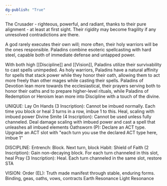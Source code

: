 ```yaml
---
dg-publish: "True"
---
```


The Crusader - righteous, powerful, and radiant, thanks to their pure alignment - at least at first sight. Their rigidity may become fragility if any unresolved contradictions are there.

A god rarely executes their own will; more often, their holy warriors will be the ones responsible. Paladins combine esoteric spellcasting with hard steel, capable both of immediate defense and untapped power.

With both high [[Discipline]] and [[Vision]], Paladins utilize their survivability to cast spells unimpeded. As holy warriors, Paladins have a natural affinity for spells that stack power while they honor their oath, allowing them to act more freely than other mages while casting their spells. Paladins of Devotion lean more towards the ecclesiastical, their prayers serving both to honor their oaths and to prepare higher-level rituals, while Paladins of Redemption or Heroism lean more into Discipline with a touch of the divine.

UNIQUE:
Lay On Hands (3 Inscription): Cannot be imbued normally. Each time you block or heal 3 turns in a row, imbue 1 to this. Heal, scaling with imbued power
Divine Smite (4 Inscription): Cannot be used unless fully channeled. Deal damage scaling with imbued power and cast a spell that unleashes all imbued elements
Oathsworn (P): Declare an ACT type. Upgrade an ACT slot with "each turn you use the declared ACT type here, imbue 1"

DISCIPLINE:
Entrench: Block. Next turn, block
Habit: 
Shield of Faith (2 Inscription): Gain non-decaying block. For each turn channeled in this slot, heal
Pray (3 Inscription): Heal. Each turn channeled in the same slot, restore STA

VISION:
Order (EL): Truth made manifest through stable, enduring forms. Binding, geas, oaths, vows, contracts
Earth Resonance
Light Resonance